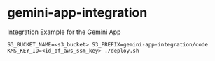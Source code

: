 # gemini-app-integration
Integration Example for the Gemini App

```
S3_BUCKET_NAME=<s3_bucket> S3_PREFIX=gemini-app-integration/code KMS_KEY_ID=<id_of_aws_ssm_key> ./deploy.sh
```